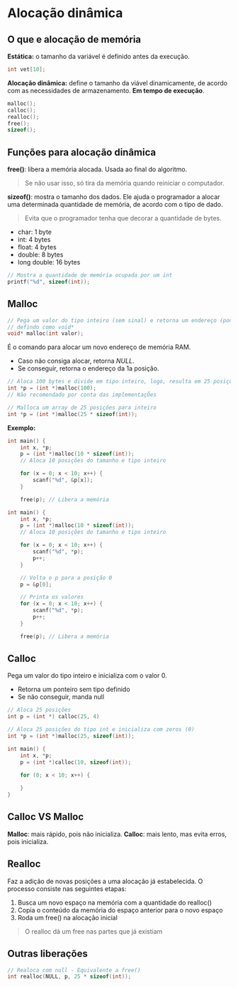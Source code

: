 # Alocação dinâmica

## O que e alocação de memória
**Estática:** o tamanho da variável é definido antes da execução.
```c
int vet[10];
```

**Alocação dinâmica:** define o tamanho da viável dinamicamente, de acordo com
as necessidades de armazenamento. __Em tempo de execução__.
```c
malloc();
calloc();
realloc();
free();
sizeof();
```

## Funções para alocação dinâmica
**free()**: libera a memória alocada. Usada ao final do algoritmo.
> Se não usar isso, só tira da memória quando reiniciar o computador.

**sizeof()**: mostra o tamanho dos dados. Ele ajuda o programador a alocar uma
determinada quantidade de memória, de acordo com o tipo de dado.
> Evita que o programador tenha que decorar a quantidade de bytes.
- char: 1 byte
- int: 4 bytes
- float: 4 bytes
- double: 8 bytes
- long double: 16 bytes

```c
// Mostra a quantidade de memória ocupada por um int
printf("%d", sizeof(int));
```

## Malloc
```c
// Pega um valor do tipo inteiro (sem sinal) e retorna um endereço (ponteiros)
// defindo como void*
void* malloc(int valor);
```
É o comando para alocar um novo endereço de memória RAM.

- Caso não consiga alocar, retorna _NULL_.
- Se conseguir, retorna o endereço da 1a posição.

```c
// Aloca 100 bytes e divide em tipo inteiro, logo, resulta em 25 posições
int *p = (int *)malloc(100);
// Não recomendado por conta das implementaçÕes
```


```c
// Malloca um array de 25 posições para inteiro
int *p = (int *)malloc(25 * sizeof(int));
```


**Exemplo:**

```c
int main() {
    int x, *p;
    p = (int *)malloc(10 * sizeof(int));
    // Aloca 10 posições do tamanho e tipo inteiro

    for (x = 0; x < 10; x++) {
        scanf("%d", &p[x]);
    }

    free(p); // Libera a memória
```


```c
int main() {
    int x, *p;
    p = (int *)malloc(10 * sizeof(int));
    // Aloca 10 posições do tamanho e tipo inteiro

    for (x = 0; x < 10; x++) {
        scanf("%d", *p);
        p++;
    }

    // Volta o p para a posição 0
    p = &p[0];

    // Printa os valores
    for (x = 0; x < 10; x++) {
        scanf("%d", *p);
        p++;
    }

    free(p); // Libera a memória
```


## Calloc
Pega um valor do tipo inteiro e inicializa com o valor 0.
- Retorna um ponteiro sem tipo definido
- Se não conseguir, manda null

```c
// Aloca 25 posições
int p = (int *) calloc(25, 4)
```


```c
// Aloca 25 posições do tipo int e inicializa com zeros (0)
int *p = (int *)malloc(25, sizeof(int));
```

```c
int main() {
    int x, *p;
    p = (int *)calloc(10, sizeof(int));

    for (0; x < 10; x++) {
        
    }
}
```

## Calloc VS Malloc
**Malloc**: mais rápido, pois não inicializa.
**Calloc**: mais lento, mas evita erros, pois inicializa.

## Realloc
Faz a adição de novas posições a uma alocação já estabelecida.
O processo consiste nas seguintes etapas:
1. Busca um novo espaço na memória com a quantidade do realloc()
2. Copia o conteúdo da memória do espaço anterior para o novo espaço
3. Roda um free() na alocação inicial
> O realloc dá um free nas partes que já existiam

## Outras liberações
```c
// Realoca com null - Equivalente a free()
int realloc(NULL, p, 25 * sizeof(int));
```

